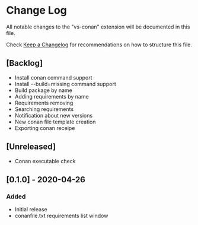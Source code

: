 # Change Log

All notable changes to the "vs-conan" extension will be documented in this file.

Check [Keep a Changelog](http://keepachangelog.com/) for recommendations on how to structure this file.

## [Backlog]

- Install conan command support
- Install --build=missing command support
- Build package by name
- Adding requirements by name
- Requirements removing
- Searching requirements
- Notification about new versions
- New conan file template creation
- Exporting conan receipe 

## [Unreleased]
- Conan executable check

## [0.1.0] - 2020-04-26
### Added
 - Initial release
 - conanfile.txt requirements list window